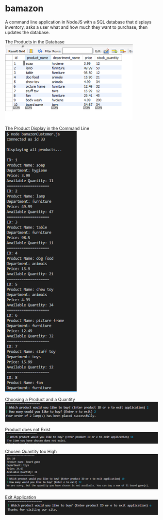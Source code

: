 # bamazon
A command line application in NodeJS with a SQL database that displays inventory, asks a user what and how much they want to purchase, then updates the database.

The Products in the Database
![Products Database](/images/productsDatabase.PNG)

The Product Display in the Command Line
![Products Database](/images/productDisplayInCL.PNG)

Choosing a Product and a Quantity
![Products Database](/images/chooseProductAndQuantity.PNG)

Product does not Exist
![Products Database](/images/nonExistentProductId.PNG)

Chosen Quantity too High
![Products Database](/images/purchaseQuantityTooHigh.PNG)

Exit Application
![Products Database](/images/exitingApplication.PNG)
